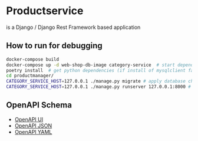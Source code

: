 # Productservice
is a Django / Django Rest Framework based application

## How to run for debugging
```bash
docker-compose build
docker-compose up -d web-shop-db-image category-service  # start dependencies (DB, category service)
poetry install  # get python dependencies (if install of mysqlclient fails see https://github.com/PyMySQL/mysqlclient#install for more infos)
cd productmanager/
CATEGORY_SERVICE_HOST=127.0.0.1 ./manage.py migrate # apply database changes
CATEGORY_SERVICE_HOST=127.0.0.1 ./manage.py runserver 127.0.0.1:8000 # start api
```

## OpenAPI Schema
* [OpenAPI UI](http://127.0.0.1:8000/openapi-ui/)
* [OpenAPI JSON](http://127.0.0.1:8000/openapi/?format=openapi-json)
* [OpenAPI YAML](http://127.0.0.1:8000/openapi/)
